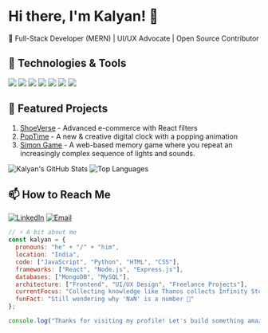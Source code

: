 ﻿# Hi there, I'm Kalyan! 👋

🚀 Full-Stack Developer (MERN) | UI/UX Advocate | Open Source Contributor 

## 🔧 Technologies & Tools
![](https://img.shields.io/badge/Code-React-informational?style=flat&logo=react&color=61DAFB)
![](https://img.shields.io/badge/Code-JavaScript-informational?style=flat&logo=javascript&color=F7DF1E)
![](https://img.shields.io/badge/Code-Node.js-informational?style=flat&logo=node.js&color=339933)
![](https://img.shields.io/badge/Code-Express.js-informational?style=flat&logo=express&color=000000)
![](https://img.shields.io/badge/Database-MongoDB-informational?style=flat&logo=mongodb&color=47A248)
![](https://img.shields.io/badge/Editor-VS_Code-informational?style=flat&logo=visual-studio-code&color=007ACC)
![](https://img.shields.io/badge/Tools-Git-informational?style=flat&logo=git&color=F05032)

## 🌟 Featured Projects
1. [ShoeVerse](https://github.com/Kalyan-github-4/ShoeVerse) - Advanced e-commerce with React filters
2. [PopTime](https://github.com/Kalyan-github-4/PopTime) - A new & creative digital clock with a popping animation
3. [Simon Game](https://github.com/Kalyan-github-4/Simon-Game) - A web-based memory game where you repeat an increasingly complex sequence of lights and sounds.

![Kalyan's GitHub Stats](https://github-readme-stats.vercel.app/api?username=Kalyan-github-4&show_icons=true&count_private=true&theme=radical&hide_border=true)
![Top Languages](https://github-readme-stats.vercel.app/api/top-langs/?username=Kalyan-github-4&layout=compact)

## 📫 How to Reach Me
[![LinkedIn](https://img.shields.io/badge/LinkedIn-Kalyan_Manna-informational?style=flat&logo=linkedin&color=0A66C2)](https://www.linkedin.com/in/kalyan-manna-840861352)
[![Email](https://img.shields.io/badge/Email-kalyanmanna439@gmail.com-informational?style=flat&logo=gmail&color=EA4335)](mailto:kalyanmanna439@gmail.com)

```javascript
// ⚡ A bit about me
const kalyan = {
  pronouns: "he" + "/" + "him",
  location: "India",
  code: ["JavaScript", "Python", "HTML", "CSS"],
  frameworks: ["React", "Node.js", "Express.js"],
  databases: ["MongoDB", "MySQL"],
  architecture: ["Frontend", "UI/UX Design", "Freelance Projects"],
  currentFocus: "Collecting knowledge like Thanos collects Infinity Stones 💎 — but only a few get mastered... for now. 🚀",
  funFact: "Still wondering why 'NaN' is a number 🤔"
};

console.log("Thanks for visiting my profile! Let's build something amazing together! 🌟");
```
